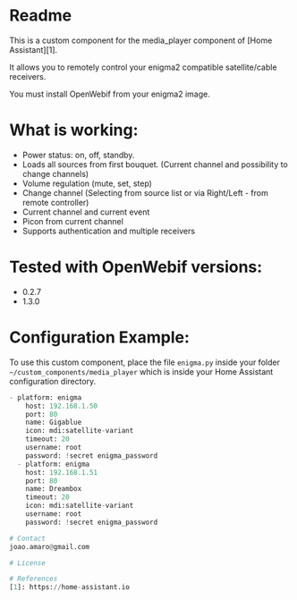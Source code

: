 # Readme

This is a custom component for the media_player component of [Home Assistant][1].

It allows you to remotely control your enigma2 compatible satellite/cable receivers.

You must install OpenWebif from your enigma2 image.

  
# What is working:
  - Power status: on, off, standby. 
  - Loads all sources from first bouquet. (Current channel and possibility to change channels)
  - Volume regulation (mute, set, step)
  - Change channel (Selecting from source list or via Right/Left - from remote controller)
  - Current channel and current event
  - Picon from current channel
  - Supports authentication and multiple receivers
    
# Tested with OpenWebif versions:
  - 0.2.7
  - 1.3.0

# Configuration Example:
To use this custom component, place the file `enigma.py` inside your folder `~/custom_components/media_player` which is inside your Home Assistant configuration directory.

```python
- platform: enigma
    host: 192.168.1.50
    port: 80
    name: Gigablue
    icon: mdi:satellite-variant
    timeout: 20
    username: root
    password: !secret enigma_password
  - platform: enigma
    host: 192.168.1.51
    port: 80
    name: Dreambox
    timeout: 20
    icon: mdi:satellite-variant
    username: root
    password: !secret enigma_password

# Contact
joao.amaro@gmail.com

# License

# References
[1]: https://home-assistant.io

